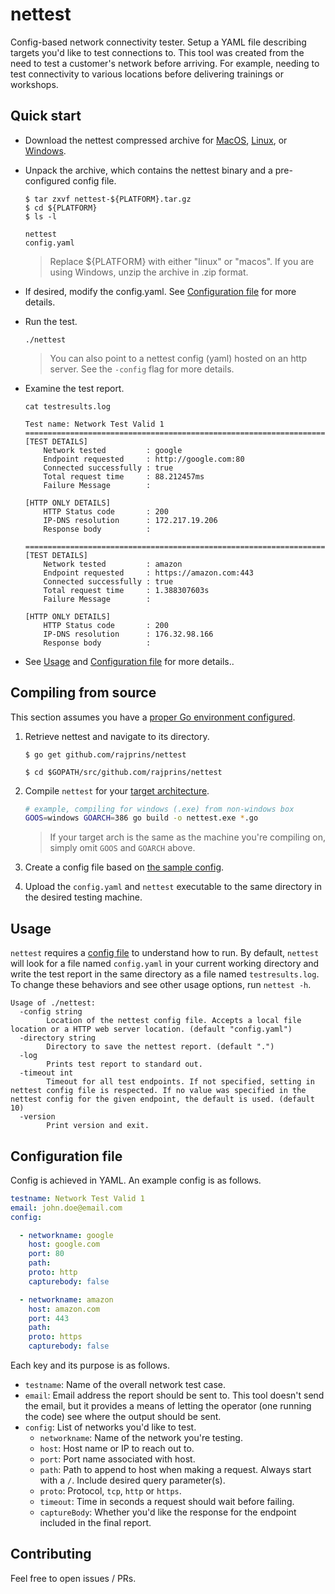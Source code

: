 # nettest

Config-based network connectivity tester. Setup a YAML file describing targets you'd like to test connections to. This tool was created from the need to test a customer's network before arriving. For example, needing to test connectivity to various locations before delivering trainings or workshops.

## Quick start

* Download the nettest compressed archive for [MacOS](https://github.com/rajprins/nettest/releases/download/v1.0/nettest-macos.tar.gz), 
[Linux](https://github.com/rajprins/nettest/releases/download/v1.0/nettest-linux.tar.gz), 
or [Windows](https://github.com/rajprins/nettest/releases/download/v1.0/nettest-windows.zip).

* Unpack the archive, which contains the nettest binary and a pre-configured config file.

  ```
  $ tar zxvf nettest-${PLATFORM}.tar.gz
  $ cd ${PLATFORM}
  $ ls -l
  
  nettest
  config.yaml 
  ```
  > Replace ${PLATFORM} with either "linux" or "macos". If you are using Windows, unzip the archive in .zip format.

* If desired, modify the config.yaml. See [Configuration file](#configuration-file) for more details.

* Run the test.

	```
	./nettest
	```

  > You can also point to a nettest config (yaml) hosted on an http server. See the `-config` flag for more details.

* Examine the test report.

	```
	cat testresults.log
	```

	```
	Test name: Network Test Valid 1
	=========================================================================================
	[TEST DETAILS]
		Network tested         : google
		Endpoint requested     : http://google.com:80
		Connected successfully : true
		Total request time     : 88.212457ms
		Failure Message        : 

	[HTTP ONLY DETAILS]
		HTTP Status code       : 200
		IP-DNS resolution      : 172.217.19.206
		Response body          : 

	=========================================================================================
	[TEST DETAILS]
		Network tested         : amazon
		Endpoint requested     : https://amazon.com:443
		Connected successfully : true
		Total request time     : 1.388307603s
		Failure Message        : 

	[HTTP ONLY DETAILS]
		HTTP Status code       : 200
		IP-DNS resolution      : 176.32.98.166
		Response body          : 
	```

* See [Usage](#usage) and [Configuration file](#configuration-file) for more details..

## Compiling from source

This section assumes you have a [proper Go environment configured](https://golang.org/doc/install).

1. Retrieve nettest and navigate to its directory.

	```
	$ go get github.com/rajprins/nettest

	$ cd $GOPATH/src/github.com/rajprins/nettest
	```

1. Compile `nettest` for your [target architecture](https://golang.org/doc/install/source#environment).
	```bash
	# example, compiling for windows (.exe) from non-windows box	
	GOOS=windows GOARCH=386 go build -o nettest.exe *.go
	```
	> If your target arch is the same as the machine you're compiling on, simply omit `GOOS` and `GOARCH` above.

1. Create a config file based on [the sample config](./config.yaml).

1. Upload the `config.yaml` and `nettest` executable to the same directory in the desired testing machine.

## Usage

`nettest` requires a [config file](#configuration-file) to understand how to run. By default, `nettest` will look for a file named `config.yaml` in your current working directory and write the test report in the same directory as a file named `testresults.log`. To change these behaviors and see other usage options, run `nettest -h`.

```
Usage of ./nettest:
  -config string
    	Location of the nettest config file. Accepts a local file location or a HTTP web server location. (default "config.yaml")
  -directory string
    	Directory to save the nettest report. (default ".")
  -log
    	Prints test report to standard out.
  -timeout int
    	Timeout for all test endpoints. If not specified, setting in nettest config file is respected. If no value was specified in the nettest config for the given endpoint, the default is used. (default 10)
  -version
    	Print version and exit.

```

## Configuration file

Config is achieved in YAML. An example config is as follows.

```yaml
testname: Network Test Valid 1
email: john.doe@email.com
config:

  - networkname: google
    host: google.com
    port: 80
    path:
    proto: http
    capturebody: false

  - networkname: amazon
    host: amazon.com
    port: 443
    path:
    proto: https
    capturebody: false
```

Each key and its purpose is as follows.

- `testname`: Name of the overall network test case.
- `email`: Email address the report should be sent to. This tool doesn't send the email, but it provides a means of letting the operator (one running the code) see where the output should be sent.
- `config`: List of networks you'd like to test.
	- `networkname`: Name of the network you're testing.
	- `host`: Host name or IP to reach out to.
	- `port`: Port name associated with host.
	- `path`: Path to append to host when making a request. Always start with a `/`. Include desired query parameter(s).
	- `proto`: Protocol, `tcp`, `http` or `https`.
	- `timeout`: Time in seconds a request should wait before failing.
	- `captureBody`: Whether you'd like the response for the endpoint included in the final report.

## Contributing

Feel free to open issues / PRs.
